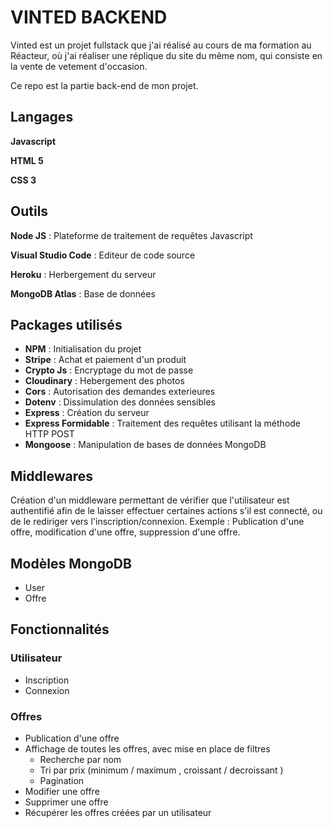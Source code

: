 # VINTED BACKEND

Vinted est un projet fullstack que j'ai réalisé au cours de ma formation au Réacteur, où j'ai réaliser une réplique du site du même nom, qui consiste en la vente de vetement d'occasion.

Ce repo est la partie back-end de mon projet.

## Langages

**Javascript**

**HTML 5**

**CSS 3**

## Outils

**Node JS** : Plateforme de traitement de requêtes Javascript

**Visual Studio Code** : Editeur de code source

**Heroku** : Herbergement du serveur

**MongoDB Atlas** : Base de données

## Packages utilisés

- **NPM** : Initialisation du projet
- **Stripe** : Achat et paiement d'un produit
- **Crypto Js** : Encryptage du mot de passe
- **Cloudinary** : Hebergement des photos
- **Cors** : Autorisation des demandes exterieures 
- **Dotenv** : Dissimulation des données sensibles
- **Express** : Création du serveur
- **Express Formidable** : Traitement des requêtes utilisant la méthode HTTP POST
- **Mongoose** : Manipulation de bases de données MongoDB

## Middlewares

Création d'un middleware permettant de vérifier que l'utilisateur est authentifié afin de le laisser effectuer certaines actions s'il est connecté, ou de le rediriger vers l'inscription/connexion.
Exemple : Publication d'une offre, modification d'une offre, suppression d'une offre.

## Modèles MongoDB

* User 
* Offre

## Fonctionnalités 

### Utilisateur

* Inscription
* Connexion

### Offres

* Publication d'une offre
* Affichage de toutes les offres, avec mise en place de filtres
  * Recherche par nom
  * Tri par prix (minimum / maximum , croissant / decroissant )
  * Pagination
* Modifier une offre
* Supprimer une offre
* Récupérer les offres créées par un utilisateur


